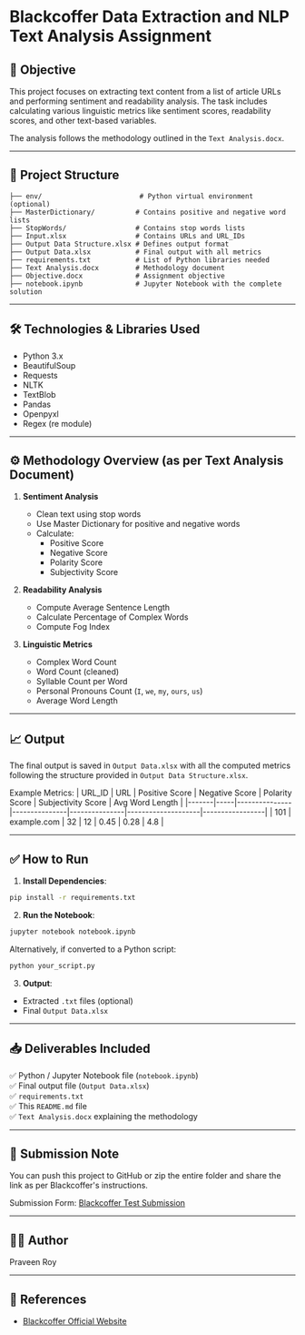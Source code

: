 
# Blackcoffer Data Extraction and NLP Text Analysis Assignment

## 📌 Objective
This project focuses on extracting text content from a list of article URLs and performing sentiment and readability analysis. The task includes calculating various linguistic metrics like sentiment scores, readability scores, and other text-based variables.

The analysis follows the methodology outlined in the `Text Analysis.docx`.

---

## 📂 Project Structure
```
├── env/                        # Python virtual environment (optional)
├── MasterDictionary/          # Contains positive and negative word lists
├── StopWords/                 # Contains stop words lists
├── Input.xlsx                 # Contains URLs and URL_IDs
├── Output Data Structure.xlsx # Defines output format
├── Output Data.xlsx           # Final output with all metrics
├── requirements.txt           # List of Python libraries needed
├── Text Analysis.docx         # Methodology document
├── Objective.docx             # Assignment objective
├── notebook.ipynb             # Jupyter Notebook with the complete solution
```

---

## 🛠 Technologies & Libraries Used
- Python 3.x
- BeautifulSoup
- Requests
- NLTK
- TextBlob
- Pandas
- Openpyxl
- Regex (re module)

---

## ⚙️ Methodology Overview (as per Text Analysis Document)
1. **Sentiment Analysis**
   - Clean text using stop words
   - Use Master Dictionary for positive and negative words
   - Calculate:
     - Positive Score
     - Negative Score
     - Polarity Score
     - Subjectivity Score

2. **Readability Analysis**
   - Compute Average Sentence Length
   - Calculate Percentage of Complex Words
   - Compute Fog Index

3. **Linguistic Metrics**
   - Complex Word Count
   - Word Count (cleaned)
   - Syllable Count per Word
   - Personal Pronouns Count (`I`, `we`, `my`, `ours`, `us`)
   - Average Word Length

---

## 📈 Output
The final output is saved in `Output Data.xlsx` with all the computed metrics following the structure provided in `Output Data Structure.xlsx`.

Example Metrics:
| URL_ID | URL | Positive Score | Negative Score | Polarity Score | Subjectivity Score | Avg Word Length |
|-------|-----|---------------|---------------|---------------|--------------------|-----------------|
| 101   | example.com | 32 | 12 | 0.45 | 0.28 | 4.8 |

---

## ✅ How to Run
1. **Install Dependencies**:
```bash
pip install -r requirements.txt
```

2. **Run the Notebook**:
```bash
jupyter notebook notebook.ipynb
```
Alternatively, if converted to a Python script:
```bash
python your_script.py
```

3. **Output**:
- Extracted `.txt` files (optional)
- Final `Output Data.xlsx`

---

## 📥 Deliverables Included
✅ Python / Jupyter Notebook file (`notebook.ipynb`)  
✅ Final output file (`Output Data.xlsx`)  
✅ `requirements.txt`  
✅ This `README.md` file  
✅ `Text Analysis.docx` explaining the methodology  

---

## 🚀 Submission Note
You can push this project to GitHub or zip the entire folder and share the link as per Blackcoffer's instructions.

Submission Form: [Blackcoffer Test Submission](https://forms.gle/nvWAgrCBdq1JkKou8)

---

## 👨‍💻 Author
Praveen Roy

---

## 📌 References
- [Blackcoffer Official Website](https://blackcoffer.com)
